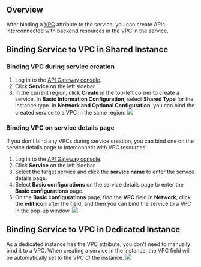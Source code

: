 ## Overview
After binding a [VPC](https://console.cloud.tencent.com/vpc) attribute to the service, you can create APIs interconnected with backend resources in the VPC in the service.

## Binding Service to VPC in Shared Instance
### Binding VPC during service creation
1. Log in to the [API Gateway console](https://console.cloud.tencent.com/apigateway/service).
2. Click **Service** on the left sidebar.
3. In the current region, click **Create** in the top-left corner to create a service. In **Basic Information Configuration**, select **Shared Type** for the instance type. In **Network and Optional Configuration**, you can bind the created service to a VPC in the same region.
![](https://qcloudimg.tencent-cloud.cn/raw/fa3a7a2ae4e267e1322eefd61d126a4a.png)

### Binding VPC on service details page
If you don't bind any VPCs during service creation, you can bind one on the service details page to interconnect with VPC resources.
1. Log in to the [API Gateway console](https://console.cloud.tencent.com/apigateway/service).
2. Click **Service** on the left sidebar.
3. Select the target service and click the **service name** to enter the service details page.
4. Select **Basic configurations** on the service details page to enter the **Basic configurations** page.
5. On the **Basic configurations** page, find the **VPC** field in **Network**, click the **edit icon** after the field, and then you can bind the service to a VPC in the pop-up window.
![](https://qcloudimg.tencent-cloud.cn/raw/a9dba3794910ea2b9a86e3a1fa4e225b.png)


## Binding Service to VPC in Dedicated Instance
As a dedicated instance has the VPC attribute, you don't need to manually bind it to a VPC. When creating a service in the instance, the VPC field will be automatically set to the VPC of the instance.
![](https://qcloudimg.tencent-cloud.cn/raw/44b6ec02dfe85fe93297c52ff2c674e9.png)
